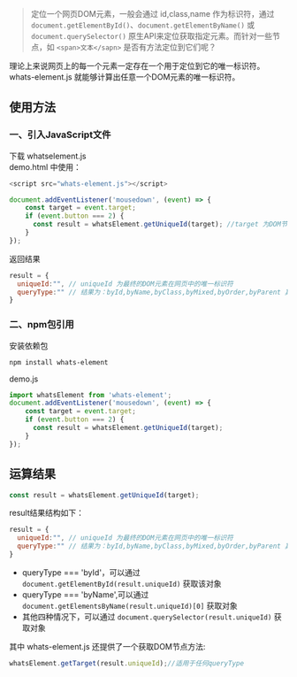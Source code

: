 > 定位一个网页DOM元素，一般会通过 id,class,name 作为标识符，通过 `document.getElementById()`、`document.getElementByName()` 或 `document.querySelector()` 
原生API来定位获取指定元素。而针对一些节点，如 `<span>文本</sapn>` 是否有方法定位到它们呢？ 

理论上来说网页上的每一个元素一定存在一个用于定位到它的唯一标识符。 whats-element.js 就能够计算出任意一个DOM元素的唯一标识符。

## 使用方法
### 一、引入JavaScript文件
下载 whatselement.js   
demo.html 中使用：
```javascript
<script src="whats-element.js"></script>

document.addEventListener('mousedown', (event) => {
    const target = event.target;
    if (event.button === 2) {
      const result = whatsElement.getUniqueId(target); //target 为DOM节点对象
    }
});
```
返回结果 
```javascript
result = {
  uniqueId:"", // uniqueId 为最终的DOM元素在网页中的唯一标识符
  queryType:"" // 结果为：byId,byName,byClass,byMixed,byOrder,byParent 其中一种
}
```

### 二、npm包引用
安装依赖包
```
npm install whats-element
```
demo.js
```javascript
import whatsElement from 'whats-element';
document.addEventListener('mousedown', (event) => {
    const target = event.target;
    if (event.button === 2) {
      const result = whatsElement.getUniqueId(target);
    }
});
```

## 运算结果
```javascript
const result = whatsElement.getUniqueId(target);
```
result结果结构如下：
```javascript
result = {
  uniqueId:"", // uniqueId 为最终的DOM元素在网页中的唯一标识符
  queryType:"" // 结果为：byId,byName,byClass,byMixed,byOrder,byParent 其中一种
}
```
* queryType === 'byId'，可以通过 `document.getElementById(result.uniqueId)` 获取该对象
* queryType === 'byName',可以通过 `document.getElementsByName(result.uniqueId)[0]` 获取对象
* 其他四种情况下，可以通过 `document.querySelector(result.uniqueId)` 获取对象

其中 whats-element.js 还提供了一个获取DOM节点方法:
```javascript
whatsElement.getTarget(result.uniqueId);//适用于任何queryType
```